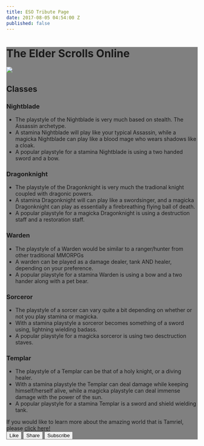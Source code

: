 ```yaml
---
title: ESO Tribute Page
date: 2017-08-05 04:54:00 Z
published: false
---
```


<!-- This is where I'll be putting all my fonts/icons used within this project so it's easy to find and add/remove -->
<link href="https://fonts.googleapis.com/css?family=Roboto|Roboto+Slab:400,700" rel="stylesheet">
<link rel="stylesheet" href="https://cdnjs.cloudflare.com/ajax/libs/font-awesome/4.7.0/css/font-awesome.min.css">

<div class="container-fluid">
   <div class="well" style="background-color: grey;">
     <div class="row">
       <div class="col-sm-12">
         <h1 class="text-primary text-center titletext">The Elder Scrolls Online</h1>
         <img class="img-responsive banner" src="http://steam.cryotank.net/wp-content/gallery/teso/TESO-03-HD-blurred.png" align="middle"></img>
  <div class="row">
    <div class="col-sm-12">
    <h2 class="text-center">Classes</h2>
      <div class="row">
        <div class="col-sm-6">
        <h3>Nightblade</h3>
        <ul>
          <li>The playstyle of the Nightblade is very much based on stealth. The Assassin archetype.</li>
          <li>A stamina Nightblade will play like your typical Assassin, while a magicka Nightblade can play like a blood mage who wears shadows like a cloak.</li>
          <li>A popular playstyle for a stamina Nightblade is using a two handed sword and a bow.</li>
        </ul>
        </div>
        <div class="col-sm-6">
        <h3>Dragonknight</h3>
        <ul>
          <li>The playstyle of the Dragonknight is very much the tradional knight coupled with dragonic powers.</li>
          <li>A stamina Dragonknight will can play like a swordsinger, and a magicka Dragonknight can play as essentially a firebreathing flying ball of death.</li>
          <li>A popular playstyle for a magicka Dragonknight is using a destruction staff and a restoration staff.</li>
        </ul>
      </div>
    </div>
        <div class="row">
          <div class=col-sm-6>
        <h3>Warden</h3>
        <ul>
          <li>The playstyle of a Warden would be similar to a ranger/hunter from other traditional MMORPGs</li>
          <li>A warden can be played as a damage dealer, tank AND healer, depending on your preference.</li>
          <li>A popular playstyle for a stamina Warden is using a bow and a two hander along with a pet bear.</li>
        </ul>
          </div>
          <div class="col-sm-6">
        <h3>Sorceror</h3>
        <ul>
          <li>The playstyle of a sorcer can vary quite a bit depending on whether or not you play stamina or magicka.</li>
          <li>With a stamina playstyle a sorceror becomes something of a sword using, lightning wielding badass.</li>
          <li>A popular playstyle for a magicka sorceror is using two desctruction staves.</li>
        </ul>
          </div>
    </div>
      <div class="row">
        <div class="col-sm-6">
        <h3>Templar</h3>
        <ul>
          <li>The playstyle of a Templar can be that of a holy knight, or a diving healer.</li>
          <li>With a stamina playstyle the Templar can deal damage while keeping himself/herself alive, while a magicka playstyle can deal immense damage with the power of the sun.</li>
          <li>A popular playstyle for a stamina Templar is a sword and shield wielding tank.</li>
        </ul>  
    </div> 
          </div>
        <div class="row">
    <div class="col-sm-12 text-center esoweblink">
      If you would like to learn more about the amazing world that is Tamriel, please <a href="http://www.elderscrollsonline.com" target="_blank">click here!</a>
            </div>
          </div>
        <div class="row wrapbuttons">
    <div class="col-sm-12 text-center">
      <button class="btn btn-default target" onclick="buttonclick()"><i class="fa fa-thumbs-up"></i> Like</button>
      <button class="btn btn-default target" onclick="buttonclick()"><i class="fa fa-users"></i> Share</button>
      <button class="btn btn-default target" onclick="buttonclick()"><i class="fa fa-check-square"></i> Subscribe</button>
            </div>
          </div>
          </div>
        </div>
        </div>
        </div>
      </div>
  </div>